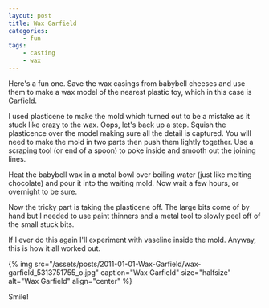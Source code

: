 ```yaml
---
layout: post
title: Wax Garfield
categories:
    - fun
tags:
    - casting
    - wax
---
```


Here's a fun one. Save the wax casings from babybell cheeses and use them to make a wax model of the nearest plastic toy, which in this case is Garfield.

I used plasticene to make the mold which turned out to be a mistake as it stuck like crazy to the wax. Oops, let's back up a step. Squish the plasticence over the model making sure all the detail is captured. You will need to make the mold in two parts then push them lightly together. Use a scraping tool (or end of a spoon) to poke inside and smooth out the joining lines.

Heat the babybell wax in a metal bowl over boiling water (just like melting chocolate) and pour it into the waiting mold. Now wait a few hours, or overnight to be sure.

Now the tricky part is taking the plasticene off. The large bits come of by hand but I needed to use paint thinners and a metal tool to slowly peel off of the small stuck bits.

If I ever do this again I'll experiment with vaseline inside the mold. Anyway, this is how it all worked out.

{% img src="/assets/posts/2011-01-01-Wax-Garfield/wax-garfield_5313751755_o.jpg" caption="Wax Garfield" size="halfsize" alt="Wax Garfield" align="center" %}

Smile!